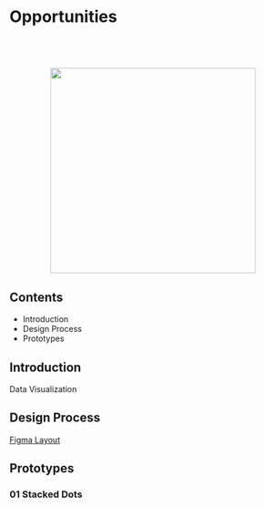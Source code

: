 # Opportunities

<h1 align="center">
	<br>
	<img width="360" src="https://graphicprototype.net/MooveMeLogo.png">
	<br>
</h1>

## Contents

- Introduction
- Design Process
- Prototypes

## Introduction

Data Visualization

## Design Process

[Figma Layout](https://www.figma.com/file/7M2e54IB8ZEo4mFqgUJdXz/Opportunities?node-id=0%3A1 "DESIGN PROCESS")

## Prototypes

### 01 Stacked Dots

